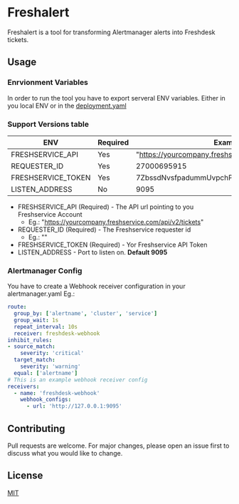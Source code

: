 
# Freshalert

Freshalert is a tool for transforming Alertmanager alerts into Freshdesk tickets.

## Usage

### Enrvionment Variables
In order to run the tool you have to export serveral ENV variables.
Either in you local ENV or in the [deployment.yaml](deployment.yaml)


### Support Versions table 

| ENV                   | Required              | Example        | Default       |
|-----------------------|-----------------------|----------------|---------------|
| FRESHSERVICE_API      | Yes                   | "https://yourcompany.freshservice.com/api/v2/tickets"         |  -       |
| REQUESTER_ID          | Yes                   | 27000695915    |  -            |
| FRESHSERVICE_TOKEN    | Yes                   | 7ZbssdNvsfpadummUvpchPK        |  -       |
| LISTEN_ADDRESS        | No                    | 9095           |  9095       |

- FRESHSERVICE_API (Required) - The API url pointing to you Freshservice Account
  - Eg.: "https://yourcompany.freshservice.com/api/v2/tickets"
- REQUESTER_ID (Required) - The Freshservice requester id 
  - Eg.: ""
- FRESHSERVICE_TOKEN (Required) -  Yor Freshservice API Token
- LISTEN_ADDRESS - Port to listen on. **Default 9095**

### Alertmanager Config
You have to create a Webhook receiver configuration in your alertmanager.yaml
Eg.:
```yaml
route:
  group_by: ['alertname', 'cluster', 'service']
  group_wait: 1s
  repeat_interval: 10s
  receiver: freshdesk-webhook
inhibit_rules:
- source_match:
    severity: 'critical'
  target_match:
    severity: 'warning'
  equal: ['alertname']
# This is an example webhook receiver config
receivers:
  - name: 'freshdesk-webhook'
    webhook_configs:
      - url: 'http://127.0.0.1:9095'
```


## Contributing
Pull requests are welcome. For major changes, please open an issue first to discuss what you would like to change.

## License
[MIT](https://choosealicense.com/licenses/mit/)